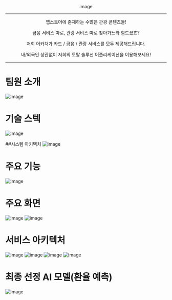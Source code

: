 <div align="center">
  image
</div>
<hr>
<p align="center">
  앱스토어에 존재하는 수많은 관광 콘텐츠들!
</p>
<p align="center">
  금융 서비스 따로, 관광 서비스 따로 찾아가느라 힘드셨죠?
</p>
<p align="center">
  저희 어카처가 카드 / 금융 / 관광 서비스를 모두 제공해드립니다.
</p>
<p align="center">
  내/외국인 상관없이 저희의 토탈 솔루션 어플리케이션을 이용해보세요!
</p>
<hr>

# 팀원 소개
![image](https://github.com/user-attachments/assets/5c5a4cf9-6aa3-4100-b7a3-d577162f08e6)

# 기술 스텍
![image](https://github.com/user-attachments/assets/1776639a-30d2-4d32-81a8-bc90c34bb2cc)

##시스템 아키텍처
![image](https://github.com/user-attachments/assets/bff2a577-9200-4a50-89aa-d32b495103e8)

# 주요 기능
![image](https://github.com/user-attachments/assets/9073fd3a-e712-48c9-8a0a-7ac6d982f698)

# 주요 화면
![image](https://github.com/user-attachments/assets/878aad6f-14bd-4ddc-bfe7-f56297ff7d9a)
![image](https://github.com/user-attachments/assets/51b85ab2-cf03-4d94-a241-eb5dfb80268b)

# 서비스 아키텍처
![image](https://github.com/user-attachments/assets/439c92af-e5dd-48f7-9516-e82ca64fcde7)
![image](https://github.com/user-attachments/assets/f5ce4dd0-0071-4fe8-a50c-28094d97d077)
![image](https://github.com/user-attachments/assets/fa774163-4e1f-4239-902f-95ce02cd8a64)
![image](https://github.com/user-attachments/assets/212fd399-c7af-43f1-bbb9-c1881fe8ff18)


# 최종 선정 AI 모델(환율 예측)
![image](https://github.com/user-attachments/assets/4d8adae3-4656-4c6a-9944-44230a3551f6)




